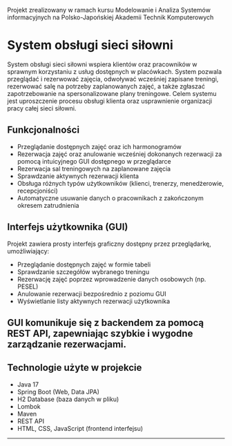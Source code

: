 Projekt zrealizowany w ramach kursu Modelowanie i Analiza Systemów informacyjnych na Polsko-Japońskiej Akademii Technik Komputerowych 
# System obsługi sieci siłowni

System obsługi sieci siłowni wspiera klientów oraz pracowników w sprawnym korzystaniu z usług dostępnych w placówkach. System pozwala przeglądać i rezerwować zajęcia, odwoływać wcześniej zapisane treningi, rezerwować salę na potrzeby zaplanowanych zajęć, a także zgłaszać zapotrzebowanie na spersonalizowane plany treningowe. Celem systemu jest uproszczenie procesu obsługi klienta oraz usprawnienie organizacji pracy całej sieci siłowni.

## Funkcjonalności

- Przeglądanie dostępnych zajęć oraz ich harmonogramów  
- Rezerwacja zajęć oraz anulowanie wcześniej dokonanych rezerwacji za pomocą intuicyjnego GUI dostępnego w przeglądarce  
- Rezerwacja sal treningowych na zaplanowane zajęcia  
- Sprawdzanie aktywnych rezerwacji klienta  
- Obsługa różnych typów użytkowników (klienci, trenerzy, menedżerowie, recepcjoniści)  
- Automatyczne usuwanie danych o pracownikach z zakończonym okresem zatrudnienia  

## Interfejs użytkownika (GUI)

Projekt zawiera prosty interfejs graficzny dostępny przez przeglądarkę, umożliwiający:  

- Przeglądanie dostępnych zajęć w formie tabeli  
- Sprawdzanie szczegółów wybranego treningu  
- Rezerwację zajęć poprzez wprowadzenie danych osobowych (np. PESEL)  
- Anulowanie rezerwacji bezpośrednio z poziomu GUI  
- Wyświetlanie listy aktywnych rezerwacji użytkownika  

GUI komunikuje się z backendem za pomocą REST API, zapewniając szybkie i wygodne zarządzanie rezerwacjami.
---

## Technologie użyte w projekcie

- Java 17
- Spring Boot (Web, Data JPA)
- H2 Database (baza danych w pliku)
- Lombok
- Maven
- REST API
- HTML, CSS, JavaScript (frontend interfejsu)

---
